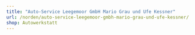 ```yaml
---
title: "Auto-Service Leegemoor GmbH Mario Grau und Ufe Kessner"
url: /norden/auto-service-leegemoor-gmbh-mario-grau-und-ufe-kessner/
shop: Autowerkstatt
---
```

